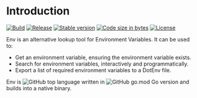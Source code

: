 # Introduction

[![Build](https://github.com/johmanx10/env/workflows/Build/badge.svg)](https://github.com/johmanx10/env/actions?query=workflow%3ABuild)
[![Release](https://github.com/johmanx10/env/workflows/Release/badge.svg)](https://github.com/johmanx10/env/actions?query=workflow%3ARelease)
[![Stable version](https://img.shields.io/github/v/release/johmanx10/env?include_prereleases&label=)](https://github.com/johmanx10/env/releases/latest)
[![Code size in bytes](https://img.shields.io/github/languages/code-size/johmanx10/env?label=&logo=git)](https://github.com/johmanx10/env)
[![License](https://img.shields.io/github/license/johmanx10/env?label=&color=blue)](https://github.com/johmanx10/env/blob/main/LICENSE)

Env is an alternative lookup tool for Environment Variables.
It can be used to:

- Get an environment variable, ensuring the environment variable exists.
- Search for environment variables, interactively and programmatically.
- Export a list of required environment variables to a DotEnv file.

Env is ![GitHub top language](https://img.shields.io/github/languages/top/johmanx10/env?label=) written in
![GitHub go.mod Go version](https://img.shields.io/github/go-mod/go-version/johmanx10/env?logo=go&label=) and builds
into a native binary.
